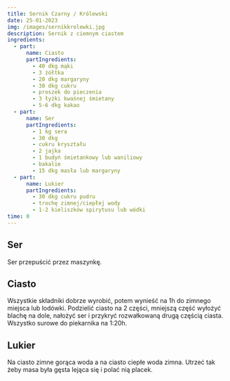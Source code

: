 ```yaml
---
title: Sernik Czarny / Królewski
date: 25-01-2023
img: /images/sernikkrolewki.jpg
description: Sernik z ciemnym ciastem
ingredients:
  - part:
      name: Ciasto
      partIngredients:
        - 4﻿0 dkg mąki
        - 3 żółtka
        - 20 dkg margaryny
        - 30 dkg cukru
        - proszek do pieczenia
        - 3 łyżki kwaśnej śmietany
        - 5-6 dkg kakao
  - part:
      name: Ser
      partIngredients:
        - 1﻿ kg sera
        - 30 dkg
        - cukru kryształu
        - 2 jajka
        - 1 budyń śmietankowy lub waniliowy
        - bakalie
        - 15 dkg masła lub margaryny
  - part:
      name: Lukier
      partIngredients:
        - 3﻿0 dkg cukru pudru
        - trochę zimnej/ciepłej wody
        - 1-2 kieliszków spirytusu lub wódki
time: 0
---
```

## S﻿er

S﻿er przepuścić przez maszynkę.

## C﻿iasto

W﻿szystkie składniki dobrze wyrobić, potem wynieść na 1h do zimnego miejsca lub lodówki. Podzielić ciasto na 2 części, mniejszą część wyłożyć blachę na dole, nałożyć ser i przykryć rozwałkowaną drugą częścią ciasta. Wszystko surowe do piekarnika na 1:20h.

## L﻿ukier

N﻿a ciasto zimne gorąca woda a na ciasto ciepłe woda zimna. Utrzeć tak żeby masa była gęsta lejąca się i polać nią placek.